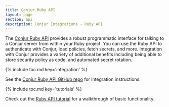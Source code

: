 ```yaml
---
title: Conjur Ruby API
layout: page
section: api
description: Conjur Integrations - Ruby API
---
```


The [Conjur Ruby API](https://github.com/cyberark/conjur-api-ruby) provides a
robust programmatic interface for talking to a Conjur server from within your
Ruby project. You can use the Ruby API to authenticate with Conjur, load
policies, fetch secrets, and more. Integration with Conjur provides a variety
of additional benefits including being able to store security policy as code,
and automated secret rotation.

{% include toc.md key='integration' %}

See the [Conjur Ruby API GitHub repo](https://github.com/cyberark/conjur-api-ruby)
for integration instructions.

{% include toc.md key='tutorials' %}

Check out the  [Ruby API tutorial](../tutorials/integrations/ruby.html) for a
walkthrough of basic functionality.
